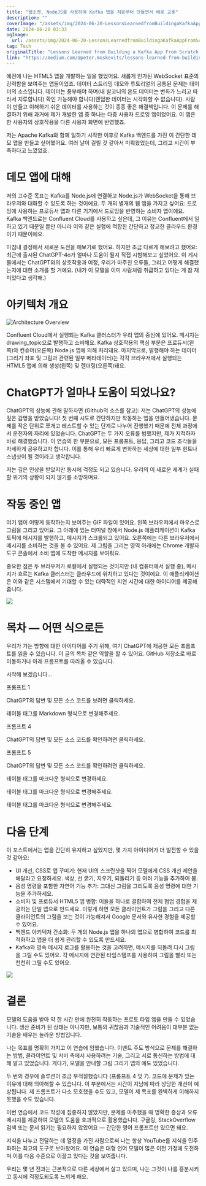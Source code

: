 ```yaml
---
title: "웹소켓, NodeJS를 사용하여 Kafka 앱을 처음부터 만들면서 배운 교훈"
description: ""
coverImage: "/assets/img/2024-06-20-LessonsLearnedfromBuildingaKafkaAppFromScratchUsingWebSocketNodeJSwithChatGPT-4o_0.png"
date: 2024-06-20 03:33
ogImage: 
  url: /assets/img/2024-06-20-LessonsLearnedfromBuildingaKafkaAppFromScratchUsingWebSocketNodeJSwithChatGPT-4o_0.png
tag: Tech
originalTitle: "Lessons Learned from Building a Kafka App From Scratch Using WebSocket , NodeJS with ChatGPT-4o"
link: "https://medium.com/@peter.moskovits/lessons-learned-from-building-a-kafka-app-from-scratch-using-websocket-nodejs-with-chatgpt-4o-cc9b45885f99"
---
```



예전에 나는 HTML5 앱을 개발하는 일을 했었어요. 새롭게 인가된 WebSocket 표준의 강력함을 보여주는 앱들이었죠. 데이터 스트리밍 데모와 튜토리얼의 공통된 문제는 데이터의 소스입니다. 데이터는 풍부해야 하며(내 발코니의 온도 데이터는 변화가 느리고 따라서 지루합니다) 확인 가능해야 합니다(랜덤한 데이터는 시각화할 수 없습니다). 사람이 만들고 이해하기 쉬운 데이터를 사용하는 것이 종종 좋은 해결책입니다. 이 문제를 해결하기 위해 과거에 제가 개발한 앱 중 하나는 다중 사용자 드로잉 앱이었어요. 이 앱은 한 사용자의 상호작용을 다른 사용자 화면에 반영했죠.

저는 Apache Kafka와 함께 일하기 시작한 이후로 Kafka 백엔드를 가진 이 간단한 데모 앱을 만들고 싶어했어요. 여러 날이 걸릴 것 같아서 미뤄왔었는데, 그리고 시간이 부족하다고 느꼈었죠.

# 데모 앱에 대해

저의 고수준 목표는 Kafka를 Node.js에 연결하고 Node.js가 WebSocket을 통해 브라우저와 대화할 수 있도록 하는 것이에요. 두 개의 별개의 웹 앱을 가지고 싶어요: 드로잉에 사용하는 프로듀서 앱과 다른 기기에서 드로잉을 반영하는 소비자 앱이에요. Kafka 백엔드로는 Confluent Cloud를 사용하고 싶은데, 그 이유는 Confluent에서 일하고 있기 때문일 뿐만 아니라 이와 같은 실험에 적합한 간단하고 정교한 클라우드 환경이기 때문이에요.

<div class="content-ad"></div>

마침내 결정해서 새로운 도전을 해보기로 했어요. 하지만 조금 다르게 해보려고 했어요: 최근에 출시된 ChatGPT-4o가 얼마나 도움이 될지 직접 시험해보고 싶었어요. 이 게시물에서는 ChatGPT와의 상호작용과 여정, 우리가 마주친 오류들, 그리고 어떻게 해결했는지에 대한 소개를 할 거예요. (내가 이 모델을 이미 사람처럼 취급하고 있다는 게 참 재미있다고 생각해.)

# 아키텍처 개요

![Architecture Overview](/assets/img/2024-06-20-LessonsLearnedfromBuildingaKafkaAppFromScratchUsingWebSocketNodeJSwithChatGPT-4o_0.png)

Confluent Cloud에서 실행되는 Kafka 클러스터가 우리 앱의 중심에 있어요. 메시지는 drawing_topic으로 발행하고 소비해요. Kafka 상호작용의 핵심 부분은 프로듀서(왼쪽)와 컨슈머(오른쪽) Node.js 앱에 의해 처리돼요. 마지막으로, 발행해야 하는 데이터(그리기 좌표 및 그림과 관련된 일부 메타데이터)는 각각 브라우저에서 실행되는 HTML5 앱에 의해 생성(왼쪽) 및 렌더링(오른쪽)돼요.

<div class="content-ad"></div>

# ChatGPT가 얼마나 도움이 되었나요?

ChatGPT의 성능에 관해 말하자면 (Github의 소스를 참고): 저는 ChatGPT의 성능에 깊은 감명을 받았습니다! 첫 번째 시도로 간단하지만 작동하는 앱을 만들어냈습니다. 문제를 작은 단위로 쪼개고 테스트할 수 있는 단계로 나누어 진행했기 때문에 전체 과정에서 운전자의 자리에 있었습니다. ChatGPT는 두 가지 오류를 범했지만, 제가 지적하자 바로 해결했습니다. 이 연습의 한 부분으로, 모든 프롬프트, 응답, 그리고 코드 조각들을 자세하게 공유하고자 합니다. 이를 통해 우리 빠르게 변화하는 세상에 대한 일부 힌트나 스냅샷이 될 것이라고 생각합니다.

저는 깊은 인상을 받았지만 동시에 걱정도 되고 있습니다. 우리의 이 새로운 세계가 실패할 위기의 상황이 되지 않기를 소망하며요.

# 작동 중인 앱

<div class="content-ad"></div>

여기 앱이 어떻게 동작하는지 보여주는 GIF 파일이 있어요. 왼쪽 브라우저에서 마우스로 그림을 그리고 있어요. 그 아래에 있는 터미널 창에서 Node.js 애플리케이션이 Kafka 토픽에 메시지를 발행하고, 메시지가 스크롤되고 있어요. 오른쪽에는 다른 브라우저에서 메시지를 소비하는 것을 볼 수 있어요. 제 그림을 그리는 영역 아래에는 Chrome 개발자 도구 콘솔에서 소비 앱에 도착한 메시지를 보여줘요.

중요한 점은 두 브라우저가 로컬에서 실행되는 것이지만 (내 컴퓨터에서 실행 중), 메시지가 흐르는 Kafka 클러스터는 클라우드에 위치하고 있다는 것이에요. 이 애플리케이션은 이와 같은 시스템에서 기대할 수 있는 대략적인 지연 시간에 대한 아이디어를 제공해줍니다.

<img src="https://miro.medium.com/v2/resize:fit:1400/1*6mgRUEq_ou44GxWiaU7FPg.gif" />

# 목차 — 어떤 식으로든

<div class="content-ad"></div>

우리가 가는 방향에 대한 아이디어를 주기 위해, 여기 ChatGPT에 제공한 모든 프롬프트를 읽을 수 있습니다. 이 글의 목차 같은 역할을 할 수 있어요. GitHub 저장소로 바로 이동하거나 아래 프롬프트를 따라올 수 있습니다.

시작해 보겠습니다...

프롬프트 1

ChatGPT의 답변 및 모든 소스 코드를 보려면 클릭하세요.

<div class="content-ad"></div>

테이블 태그를 Markdown 형식으로 변경해주세요.

<div class="content-ad"></div>

프롬프트 4

ChatGPT의 답변 및 모든 소스 코드를 확인하려면 클릭하세요.

프롬프트 5

ChatGPT의 답변 및 모든 소스 코드를 확인하려면 클릭하세요.

<div class="content-ad"></div>

테이블 태그를 마크다운 형식으로 변경하세요.

<div class="content-ad"></div>

테이블 태그를 마크다운 형식으로 변경해주세요.

<div class="content-ad"></div>

테이블 태그를 마크다운 형식으로 변경해주세요.

<div class="content-ad"></div>

# 다음 단계

이 포스트에서는 앱을 간단히 유지하고 싶었지만, 몇 가지 아이디어가 더 발전할 수 있을 것 같아요:

- UI 개선, CSS로 앱 꾸미기: 현재 UI의 스크린샷을 찍어 모델에게 CSS 개선 제안을 해달라고 요청하세요. 색상, 선 굵기, 지우기, 되돌리기 등 여러 기능을 추가하여 봄.
- 음성 명령을 포함한 자연어 기능 추가: 그대신 그림을 그리도록 음성 명령에 대한 기능을 추가하세요.
- 소비자 및 프로듀서 HTML5 앱 병합: 이들을 하나로 결합하여 전체 협업 경험을 제공하는 단일 앱으로 만드세요. 이렇게 하면 모든 클라이언트가 그림을 그리고 다른 클라이언트의 그림을 보는 것이 가능해져서 Google 문서와 유사한 경험을 제공할 수 있어요.
- 백엔드 아키텍처 간소화: 두 개의 Node.js 앱을 하나의 앱으로 병합하여 코드를 최적화하고 앱을 더 쉽게 관리할 수 있도록 만드세요.
- Kafka와 영속 메시지 로그를 활용하는 것을 고려하면, 메시지를 되돌려 다시 그림을 그릴 수도 있어요. 각 메시지에 연관된 타임스탬프를 사용하여 그림을 빨리 또는 천천히 그릴 수도 있어요.

<img src="/assets/img/2024-06-20-LessonsLearnedfromBuildingaKafkaAppFromScratchUsingWebSocketNodeJSwithChatGPT-4o_1.png" />

<div class="content-ad"></div>

# 결론

모델의 도움을 받아 약 한 시간 만에 완전히 작동하는 프로토 타입 앱을 만들 수 있었습니다. 생산 준비가 된 상태는 아니지만, 보통의 귀찮음과 기술적인 어려움이 대부분 없는 기술을 배우는 놀라운 방법입니다.

나는 목표를 명확히 가지고 이 연습에 임했습니다. 이벤트 주도 방식으로 문제를 해결하는 방법, 클라이언트 및 서버 측에서 사용하려는 기술, 그리고 서로 통신하는 방법에 대해 알고 있었습니다. 게다가, 모델을 안내할 그림 그리기 앱의 예도 있었습니다.

두 번의 경우에 솔루션이 조금 부적절했습니다 (프롬프트 4 및 7). 코드에 문제가 있는 이유에 대해 의아해할 수 있습니다. 이 부분에서는 시간이 지남에 따라 상당한 개선이 예상됩니다. 제 프롬프트가 다소 모호했을 수도 있고, 모델이 제 목표를 완벽하게 이해하지 못했을 수도 있습니다.

<div class="content-ad"></div>

이번 연습에서 코드 작성에 집중하지 않았지만, 문제를 마주했을 때 명확한 증상과 오류 메시지를 제공하여 모델의 도움을 효과적으로 활용했습니다. 구글링, StackOverflow 검색 또는 문서 읽기는 필요하지 않았어요 — 간단한 영어 프롬프트만 있으면 돼요.

지식을 나누고 전달하는 데 열정을 가진 사람으로써 나는 항상 YouTube를 지식을 민주화하는 최고의 도구로 보아왔어요. 이 연습은 대형 언어 모델이 많은 이전 가정에 도전하며 이를 다음 수준으로 이끌고 있다는 것을 보여줍니다.

우리는 몇 년 전과는 근본적으로 다른 세상에서 살고 있으며, 나는 그것이 나를 흥분시키고 동시에 걱정도되도록 느끼게 해요.